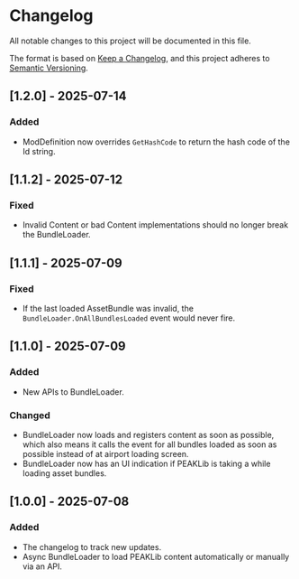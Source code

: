 # Changelog

All notable changes to this project will be documented in this file.

The format is based on [Keep a Changelog](https://keepachangelog.com/en/1.1.0/),
and this project adheres to [Semantic Versioning](https://semver.org/spec/v2.0.0.html).

## [1.2.0] - 2025-07-14

### Added

- ModDefinition now overrides `GetHashCode` to return the hash code of the Id string.

## [1.1.2] - 2025-07-12

### Fixed

- Invalid Content or bad Content implementations should no longer break the BundleLoader.

## [1.1.1] - 2025-07-09

### Fixed

- If the last loaded AssetBundle was invalid, the `BundleLoader.OnAllBundlesLoaded` event would never fire.

## [1.1.0] - 2025-07-09

### Added

- New APIs to BundleLoader.

### Changed

- BundleLoader now loads and registers content as soon as possible, which also means it calls the event for all bundles loaded as soon as possible instead of at airport loading screen.
- BundleLoader now has an UI indication if PEAKLib is taking a while loading asset bundles.

## [1.0.0] - 2025-07-08

### Added

- The changelog to track new updates.
- Async BundleLoader to load PEAKLib content automatically or manually via an API.
